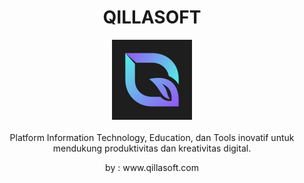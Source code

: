 <h1 align="center">QILLASOFT</h1>

<p align="center">
  <img src="img/logo_b.svg" alt="qillasoft-logo" width="128px" height="128px"/>
  <br>
  <br>
  <a>Platform Information Technology, Education, dan Tools inovatif untuk mendukung produktivitas dan kreativitas digital.</a>
  <br>
</p>

<p align="center">by : www.qillasoft.com</p>
